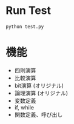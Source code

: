 # Run Test
```
python test.py
```

# 機能
- 四則演算
- 比較演算
- bit演算 (オリジナル)
- 論理演算 (オリジナル)
- 変数定義
- if, while
- 関数定義、呼び出し
